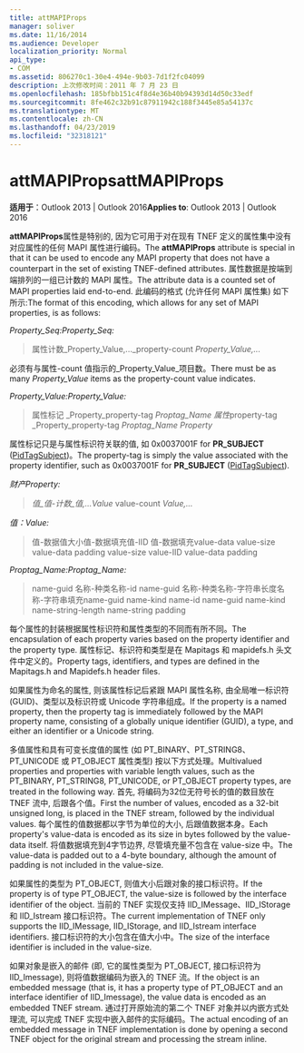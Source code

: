 ```yaml
---
title: attMAPIProps
manager: soliver
ms.date: 11/16/2014
ms.audience: Developer
localization_priority: Normal
api_type:
- COM
ms.assetid: 806270c1-30e4-494e-9b03-7d1f2fc04099
description: 上次修改时间：2011 年 7 月 23 日
ms.openlocfilehash: 185bfbb151c4f8d4e36b40b94393d14d50c33edf
ms.sourcegitcommit: 8fe462c32b91c87911942c188f3445e85a54137c
ms.translationtype: MT
ms.contentlocale: zh-CN
ms.lasthandoff: 04/23/2019
ms.locfileid: "32318121"
---
```

# <a name="attmapiprops"></a><span data-ttu-id="19978-103">attMAPIProps</span><span class="sxs-lookup"><span data-stu-id="19978-103">attMAPIProps</span></span>

  
  
<span data-ttu-id="19978-104">**适用于**：Outlook 2013 | Outlook 2016</span><span class="sxs-lookup"><span data-stu-id="19978-104">**Applies to**: Outlook 2013 | Outlook 2016</span></span> 
  
<span data-ttu-id="19978-105">**attMAPIProps**属性是特别的, 因为它可用于对在现有 TNEF 定义的属性集中没有对应属性的任何 MAPI 属性进行编码。</span><span class="sxs-lookup"><span data-stu-id="19978-105">The **attMAPIProps** attribute is special in that it can be used to encode any MAPI property that does not have a counterpart in the set of existing TNEF-defined attributes.</span></span> <span data-ttu-id="19978-106">属性数据是按端到端排列的一组已计数的 MAPI 属性。</span><span class="sxs-lookup"><span data-stu-id="19978-106">The attribute data is a counted set of MAPI properties laid end-to-end.</span></span> <span data-ttu-id="19978-107">此编码的格式 (允许任何 MAPI 属性集) 如下所示:</span><span class="sxs-lookup"><span data-stu-id="19978-107">The format of this encoding, which allows for any set of MAPI properties, is as follows:</span></span>  
  
 <span data-ttu-id="19978-108">_Property_Seq:_</span><span class="sxs-lookup"><span data-stu-id="19978-108">_Property_Seq:_</span></span>
  
> <span data-ttu-id="19978-109">属性计数_Property_Value,..._</span><span class="sxs-lookup"><span data-stu-id="19978-109">property-count  _Property_Value,..._</span></span>
    
<span data-ttu-id="19978-110">必须有与属性-count 值指示的_Property_Value_项目数。</span><span class="sxs-lookup"><span data-stu-id="19978-110">There must be as many  _Property_Value_ items as the property-count value indicates.</span></span> 
  
 <span data-ttu-id="19978-111">_Property_Value:_</span><span class="sxs-lookup"><span data-stu-id="19978-111">_Property_Value:_</span></span>
  
> <span data-ttu-id="19978-112">属性标记 _Property_property-tag _Proptag_Name 属性_</span><span class="sxs-lookup"><span data-stu-id="19978-112">property-tag  _Property_property-tag  _Proptag_Name Property_</span></span>
    
<span data-ttu-id="19978-113">属性标记只是与属性标识符关联的值, 如 0x0037001F for **PR_SUBJECT** ([PidTagSubject](pidtagsubject-canonical-property.md))。</span><span class="sxs-lookup"><span data-stu-id="19978-113">The property-tag is simply the value associated with the property identifier, such as 0x0037001F for **PR_SUBJECT** ([PidTagSubject](pidtagsubject-canonical-property.md)).</span></span>
  
 <span data-ttu-id="19978-114">_财产_</span><span class="sxs-lookup"><span data-stu-id="19978-114">_Property:_</span></span>
  
>  <span data-ttu-id="19978-115">_值_值-计数_值,..._</span><span class="sxs-lookup"><span data-stu-id="19978-115">_Value_ value-count  _Value,..._</span></span>
    
 <span data-ttu-id="19978-116">_值：_</span><span class="sxs-lookup"><span data-stu-id="19978-116">_Value:_</span></span>
  
> <span data-ttu-id="19978-117">值-数据值大小值-数据填充值-IID 值-数据填充</span><span class="sxs-lookup"><span data-stu-id="19978-117">value-data value-size value-data padding value-size value-IID value-data padding</span></span>
    
 <span data-ttu-id="19978-118">_Proptag_Name:_</span><span class="sxs-lookup"><span data-stu-id="19978-118">_Proptag_Name:_</span></span>
  
> <span data-ttu-id="19978-119">name-guid 名称-种类名称-id name-guid 名称-种类名称-字符串长度名称-字符串填充</span><span class="sxs-lookup"><span data-stu-id="19978-119">name-guid name-kind name-id name-guid name-kind name-string-length name-string padding</span></span>
    
<span data-ttu-id="19978-120">每个属性的封装根据属性标识符和属性类型的不同而有所不同。</span><span class="sxs-lookup"><span data-stu-id="19978-120">The encapsulation of each property varies based on the property identifier and the property type.</span></span> <span data-ttu-id="19978-121">属性标记、标识符和类型是在 Mapitags 和 mapidefs.h 头文件中定义的。</span><span class="sxs-lookup"><span data-stu-id="19978-121">Property tags, identifiers, and types are defined in the Mapitags.h and Mapidefs.h header files.</span></span>
  
<span data-ttu-id="19978-122">如果属性为命名的属性, 则该属性标记后紧跟 MAPI 属性名称, 由全局唯一标识符 (GUID)、类型以及标识符或 Unicode 字符串组成。</span><span class="sxs-lookup"><span data-stu-id="19978-122">If the property is a named property, then the property tag is immediately followed by the MAPI property name, consisting of a globally unique identifier (GUID), a type, and either an identifier or a Unicode string.</span></span>
  
<span data-ttu-id="19978-123">多值属性和具有可变长度值的属性 (如 PT_BINARY、PT_STRING8、PT_UNICODE 或 PT_OBJECT 属性类型) 按以下方式处理。</span><span class="sxs-lookup"><span data-stu-id="19978-123">Multivalued properties and properties with variable length values, such as the PT_BINARY, PT_STRING8, PT_UNICODE, or PT_OBJECT property types, are treated in the following way.</span></span> <span data-ttu-id="19978-124">首先, 将编码为32位无符号长的值的数目放在 TNEF 流中, 后跟各个值。</span><span class="sxs-lookup"><span data-stu-id="19978-124">First the number of values, encoded as a 32-bit unsigned long, is placed in the TNEF stream, followed by the individual values.</span></span> <span data-ttu-id="19978-125">每个属性的值数据都以字节为单位的大小, 后跟值数据本身。</span><span class="sxs-lookup"><span data-stu-id="19978-125">Each property's value-data is encoded as its size in bytes followed by the value-data itself.</span></span> <span data-ttu-id="19978-126">将值数据填充到4字节边界, 尽管填充量不包含在 value-size 中。</span><span class="sxs-lookup"><span data-stu-id="19978-126">The value-data is padded out to a 4-byte boundary, although the amount of padding is not included in the value-size.</span></span>
  
<span data-ttu-id="19978-127">如果属性的类型为 PT_OBJECT, 则值大小后跟对象的接口标识符。</span><span class="sxs-lookup"><span data-stu-id="19978-127">If the property is of type PT_OBJECT, the value-size is followed by the interface identifier of the object.</span></span> <span data-ttu-id="19978-128">当前的 TNEF 实现仅支持 IID_IMessage、IID_IStorage 和 IID_Istream 接口标识符。</span><span class="sxs-lookup"><span data-stu-id="19978-128">The current implementation of TNEF only supports the IID_IMessage, IID_IStorage, and IID_Istream interface identifiers.</span></span> <span data-ttu-id="19978-129">接口标识符的大小包含在值大小中。</span><span class="sxs-lookup"><span data-stu-id="19978-129">The size of the interface identifier is included in the value-size.</span></span>
  
<span data-ttu-id="19978-130">如果对象是嵌入的邮件 (即, 它的属性类型为 PT_OBJECT, 接口标识符为 IID_Imessage), 则将值数据编码为嵌入的 TNEF 流。</span><span class="sxs-lookup"><span data-stu-id="19978-130">If the object is an embedded message (that is, it has a property type of PT_OBJECT and an interface identifier of IID_Imessage), the value data is encoded as an embedded TNEF stream.</span></span> <span data-ttu-id="19978-131">通过打开原始流的第二个 TNEF 对象并以内嵌方式处理流, 可以完成 TNEF 实现中嵌入邮件的实际编码。</span><span class="sxs-lookup"><span data-stu-id="19978-131">The actual encoding of an embedded message in TNEF implementation is done by opening a second TNEF object for the original stream and processing the stream inline.</span></span>
  

